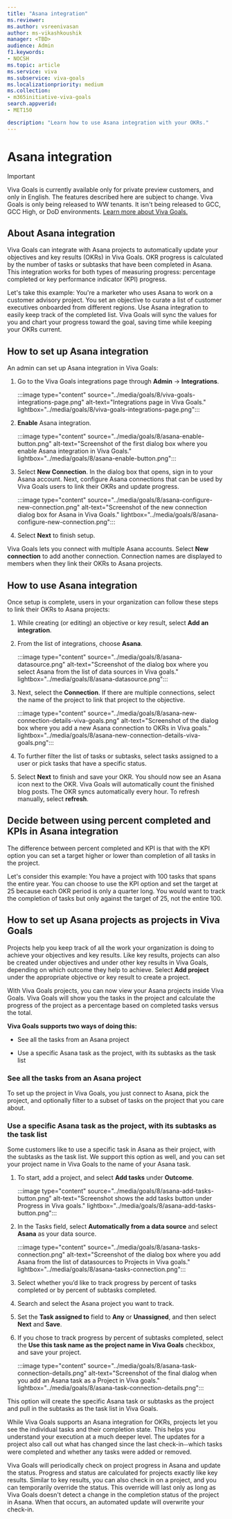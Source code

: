 ```yaml
---
title: "Asana integration"
ms.reviewer: 
ms.author: vsreenivasan
author: ms-vikashkoushik
manager: <TBD>
audience: Admin
f1.keywords:
- NOCSH
ms.topic: article
ms.service: viva
ms.subservice: viva-goals
ms.localizationpriority: medium
ms.collection:  
- m365initiative-viva-goals
search.appverid:
- MET150

description: "Learn how to use Asana integration with your OKRs."
---
```


# Asana integration

> [!IMPORTANT]
> Viva Goals is currently available only for private preview customers, and only in English. The features described here are subject to change. Viva Goals is only being released to WW tenants. It isn't being released to GCC, GCC High, or DoD environments. [Learn more about Viva Goals.](https://go.microsoft.com/fwlink/?linkid=2189933)

## About Asana integration

Viva Goals can integrate with Asana projects to automatically update your objectives and key results (OKRs) in Viva Goals. OKR progress is calculated by the number of tasks or subtasks that have been completed in Asana. This integration works for both types of measuring progress: percentage completed or key performance indicator (KPI) progress.

Let's take this example: You're a marketer who uses Asana to work on a customer advisory project. You set an objective to curate a list of customer executives onboarded from different regions. Use Asana integration to easily keep track of the completed list. Viva Goals will sync the values for you and chart your progress toward the goal, saving time while keeping your OKRs current.

## How to set up Asana integration

An admin can set up Asana integration in Viva Goals:

1. Go to the Viva Goals integrations page through **Admin** -> **Integrations**.
    
    :::image type="content" source="../media/goals/8/viva-goals-integrations-page.png" alt-text="Integrations page in Viva Goals." lightbox="../media/goals/8/viva-goals-integrations-page.png":::

2. **Enable** Asana integration.
    
    :::image type="content" source="../media/goals/8/asana-enable-button.png" alt-text="Screenshot of the first dialog box where you enable Asana integration in Viva Goals." lightbox="../media/goals/8/asana-enable-button.png":::

3. Select **New Connection**. In the dialog box that opens, sign in to your Asana account. Next, configure Asana connections that can be used by Viva Goals users to link their OKRs and update progress.
    
    :::image type="content" source="../media/goals/8/asana-configure-new-connection.png" alt-text="Screenshot of the new connection dialog box for Asana in Viva Goals." lightbox="../media/goals/8/asana-configure-new-connection.png":::

4. Select **Next** to finish setup.

Viva Goals lets you connect with multiple Asana accounts. Select **New connection** to add another connection. Connection names are displayed to members when they link their OKRs to Asana projects.

## How to use Asana integration

Once setup is complete, users in your organization can follow these steps to link their OKRs to Asana projects:

1. While creating (or editing) an objective or key result, select **Add an integration**.

2. From the list of integrations, choose **Asana**.
    
     :::image type="content" source="../media/goals/8/asana-datasource.png" alt-text="Screenshot of the dialog box where you select Asana from the list of data sources in Viva goals." lightbox="../media/goals/8/asana-datasource.png":::

3. Next, select the **Connection**. If there are multiple connections, select the name of the project to link that project to the objective.
    
    :::image type="content" source="../media/goals/8/asana-new-connection-details-viva-goals.png" alt-text="Screenshot of the dialog box where you add a new Asana connection to OKRs in Viva goals." lightbox="../media/goals/8/asana-new-connection-details-viva-goals.png":::

4. To further filter the list of tasks or subtasks, select tasks assigned to a user or pick tasks that have a specific status.

5. Select **Next** to finish and save your OKR. You should now see an Asana icon next to the OKR. Viva Goals will automatically count the finished blog posts. The OKR syncs automatically every hour. To refresh manually, select **refresh**.

## Decide between using percent completed and KPIs in Asana integration

The difference between percent completed and KPI is that with the KPI option you can set a target higher or lower than completion of all tasks in the project.

Let's consider this example: You have a project with 100 tasks that spans the entire year. You can choose to use the KPI option and set the target at 25 because each OKR period is only a quarter long. You would want to track the completion of tasks but only against the target of 25, not the entire 100. 

## How to set up Asana projects as projects in Viva Goals

Projects help you keep track of all the work your organization is doing to achieve your objectives and key results. Like key results, projects can also be created under objectives and under other key results in Viva Goals, depending on which outcome they help to achieve. Select **Add project** under the appropriate objective or key result to create a project.

With Viva Goals projects, you can now view your Asana projects inside Viva Goals. Viva Goals will show you the tasks in the project and calculate the progress of the project as a percentage based on completed tasks versus the total.

**Viva Goals supports two ways of doing this:**

- See all the tasks from an Asana project

- Use a specific Asana task as the project, with its subtasks as the task list

### See all the tasks from an Asana project

To set up the project in Viva Goals, you just connect to Asana, pick the project, and optionally filter to a subset of tasks on the project that you care about.

### Use a specific Asana task as the project, with its subtasks as the task list

Some customers like to use a specific task in Asana as their project, with the subtasks as the task list. We support this option as well, and you can set your project name in Viva Goals to the name of your Asana task.

1. To start, add a project, and select **Add tasks** under **Outcome**.
    
    :::image type="content" source="../media/goals/8/asana-add-tasks-button.png" alt-text="Screenshot shows the add tasks button under Progress in Viva goals." lightbox="../media/goals/8/asana-add-tasks-button.png":::

2. In the Tasks field, select **Automatically from a data source** and select **Asana** as your data source.
    
    :::image type="content" source="../media/goals/8/asana-tasks-connection.png" alt-text="Screenshot of the dialog box where you add Asana from the list of datasources to Projects in Viva goals." lightbox="../media/goals/8/asana-tasks-connection.png":::

3. Select whether you’d like to track progress by percent of tasks completed or by percent of subtasks completed.

4. Search and select the Asana project you want to track.

5. Set the **Task assigned to** field to **Any** or **Unassigned**, and then select **Next** and **Save**.

6. If you chose to track progress by percent of subtasks completed, select the **Use this task name as the project name in Viva Goals** checkbox, and save your project.
    
    :::image type="content" source="../media/goals/8/asana-task-connection-details.png" alt-text="Screenshot of the final dialog when you add an Asana task as a Project in Viva goals." lightbox="../media/goals/8/asana-task-connection-details.png":::

This option will create the specific Asana task or subtasks as the project and pull in the subtasks as the task list in Viva Goals.

While Viva Goals supports an Asana integration for OKRs, projects let you see the individual tasks and their completion state. This helps you understand your execution at a much deeper level. The updates for a project also call out what has changed since the last check-in⏤which tasks were completed and whether any tasks were added or removed.

Viva Goals will periodically check on project progress in Asana and update the status. Progress and status are calculated for projects exactly like key results. Similar to key results, you can also check in on a project, and you can temporarily override the status. This override will last only as long as Viva Goals doesn't detect a change in the completion status of the project in Asana. When that occurs, an automated update will overwrite your check-in.
